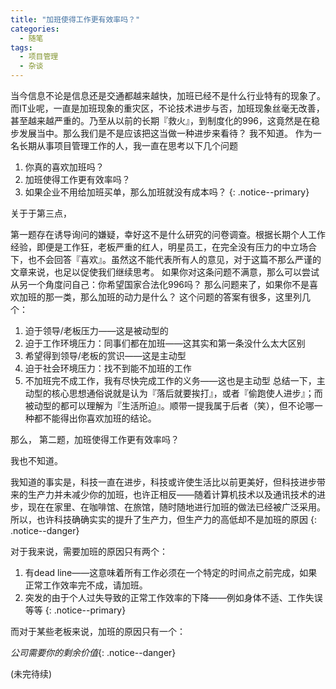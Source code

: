 ```yaml
---
title: "加班使得工作更有效率吗？"
categories:
  - 随笔
tags:
  - 项目管理
  - 杂谈
---
```


当今信息不论是信息还是交通都越来越快，加班已经不是什么行业特有的现象了。而IT业呢，一直是加班现象的重灾区，不论技术进步与否，加班现象丝毫无改善，甚至越来越严重的。乃至从以前的长期『救火』，到制度化的996，这竟然是在稳步发展当中。那么我们是不是应该把这当做一种进步来看待？
我不知道。
作为一名长期从事项目管理工作的人，我一直在思考以下几个问题

1. 你真的喜欢加班吗？
2. 加班使得工作更有效率吗？
3. 如果企业不用给加班买单，那么加班就没有成本吗？
{: .notice--primary}

关于于第三点，

第一题存在诱导询问的嫌疑，幸好这不是什么研究的问卷调查。根据长期个人工作经验，即便是工作狂，老板严重的红人，明星员工，在完全没有压力的中立场合下，也不会回答『喜欢』。虽然这不能代表所有人的意见，对于这篇不那么严谨的文章来说，也足以促使我们继续思考。
如果你对这条问题不满意，那么可以尝试从另一个角度问自己：你希望国家合法化996吗？
那么问题来了，如果你不是喜欢加班的那一类，那么加班的动力是什么？
这个问题的答案有很多，这里列几个：
1. 迫于领导/老板压力——这是被动型的
2. 迫于工作环境压力：同事们都在加班——这其实和第一条没什么太大区别
3. 希望得到领导/老板的赏识——这是主动型
4. 迫于社会环境压力：找不到能不加班的工作
5. 不加班完不成工作，我有尽快完成工作的义务——这也是主动型
总结一下，主动型的核心思想通俗说就是认为『落后就要挨打』，或者『偷跑使人进步』；而被动型的都可以理解为『生活所迫』。顺带一提我属于后者（笑），但不论哪一种都不能得出你喜欢加班的结论。

那么， 第二题，加班使得工作更有效率吗？

我也不知道。

我知道的事实是，科技一直在进步，科技或许使生活比以前更美好，但科技进步带来的生产力并未减少你的加班，也许正相反——随着计算机技术以及通讯技术的进步，现在在家里、在咖啡馆、在旅馆，随时随地进行加班的做法已经被广泛采用。
所以，也许科技确确实实的提升了生产力，但生产力的高低却不是加班的原因
{: .notice--danger}

对于我来说，需要加班的原因只有两个：

1. 有dead line——这意味着所有工作必须在一个特定的时间点之前完成，如果正常工作效率完不成，请加班。
2. 突发的由于个人过失导致的正常工作效率的下降——例如身体不适、工作失误等等
{: .notice--primary}

而对于某些老板来说，加班的原因只有一个：

*公司需要你的剩余价值*{: .notice--danger}

(未完待续)